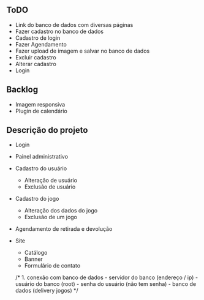 ## ToDO
- Link do banco de dados com diversas páginas
- Fazer cadastro no banco de dados
- Cadastro de login
- Fazer Agendamento
- Fazer upload de imagem e salvar no banco de dados
- Excluir cadastro
- Alterar cadastro
- Login

## Backlog
- Imagem responsiva
- Plugin de calendário


## Descrição do projeto
- Login
- Painel administrativo
- Cadastro do usuário
    - Alteração de usuário
    - Exclusão de usuário
- Cadastro do jogo
    - Alteração dos dados do jogo
    - Exclusão de um jogo
- Agendamento de retirada e devolução
- Site
    - Catálogo
    - Banner
    - Formulário de contato

    /* 1. conexão com banco de dados
                - servidor do banco (endereço / ip)
                - usuário do banco (root)
                - senha do usuário (não tem senha)
                - banco de dados (delivery jogos)
            */
